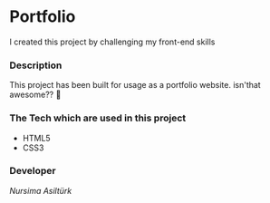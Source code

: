 # Portfolio
I created this project by challenging my front-end skills

### Description
This project has been built for usage as a portfolio website. isn'that awesome?? 🍻

### The Tech which are used in this project
  - HTML5
  - CSS3


### Developer
 *Nursima Asiltürk*
